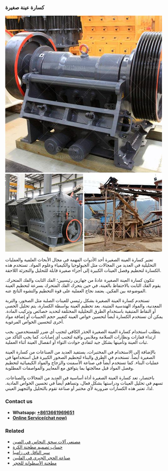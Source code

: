 <h3>كسارة عينة صغيرة</h3><img src='1701853188.jpg' alt=''><p>تعتبر كسارة العينة الصغيرة أحد الأدوات المهمة في مجال الأبحاث العلمية والعمليات التحليلية في العديد من المجالات مثل الجيولوجيا والكيمياء وعلوم المواد. تستخدم هذه الكسارة لتحطيم وفصل العينات الكبيرة إلى أجزاء صغيرة قابلة للتحليل والتجزئة اللاحقة.</p><p>تتكون كسارة العينة الصغيرة عادةً من جهازين رئيسيين؛ الفك الثابت والفك المتحرك. يقوم الفك الثابت بالاحتفاظ بالعينة، في حين يتحرك الفك المتحرك بسرعة لتحطيم العينة الموضوعة بين الفكين. يعتمد نجاح العملية على قوة التحطيم والتشوه الناتج عنه.</p><p>تستخدم كسارة العينة الصغيرة بشكل رئيسي للعينات الصلبة مثل الصخور، والتربة المعدنية، والمواد الهندسية المتينة. بعد تحطيم العينة بواسطة الكسارة، يتم تحليل الحصى أو النقاط المتبقية باستخدام الطرق التحليلية المختلفة لتحديد خصائص وتركيب المادة. يمكن أن تستخدم الكسارة أيضاً لتحسين خواص العينة كتغيير حجم الحبيبات أو إضافة مواد أخرى لتحسين الخواص المرغوبة.</p><p>يتطلب استخدام كسارة العينة الصغيرة الحذر الكافي لتجنب أي ضرر للمستخدمين. يجب ارتداء قفازات ونظارات السلامة وملابس واقية لتجنب أي إصابات. كما يجب التأكد من ثبات العينة وتأمينها بشكل جيد لتفادي حوادث التواء أو انفصال العينة أثناء العملية.</p><p>بالإضافة إلى الاستخدام في المختبرات، يستفيد العديد من الصناعات من كسارة العينة الصغيرة أيضاً. تستخدم في الطرق والبناء لتحطيم الصخور الكبيرة قبل استخدامها في عمليات البناء. كما تستخدم أيضاً في صناعة الأسمنت والزجاج والمواد الكيميائية لتحطيم وفصل المواد قبل معالجتها بما يتوافق مع المعايير والمواصفات المطلوبة.</p><p>باختصار، تعد كسارة العينة الصغيرة أداة أساسية في العديد من المجالات والصناعات. تسهم في تحليل العينات ودراستها بشكل فعال، وتساهم أيضاً في تحسين الخواص المادية. لذا، تعتبر هذه الكسارات ضرورية لأي مختبر أو صناعة تقوم بالتحليل والتجهيز العيني.</p><h3>Contact us</h3><ul><li><strong>Whatsapp:&nbsp;<a href="https://wa.me/8613661969651">+8613661969651</a></strong></li><li><a href="https://swt.shibang-china.com/?git&amp;zhl&amp;كسارة عينة صغيرة"><strong>Online Service(chat now)</strong></a></li></ul><h3>Related</h3><ul><li><a href='مصنعي آلات سحق النحاس في الصين.md'>مصنعي آلات سحق النحاس في الصين</a></li><li><a href='حساب تصميم مطحنة الكرة.md'>حساب تصميم مطحنة الكرة</a></li><li><a href='سير الناقل في زامبيا.md'>سير الناقل في زامبيا</a></li><li><a href='صناعة الحجر الجيري في الفلبين.md'>صناعة الحجر الجيري في الفلبين</a></li><li><a href='مطحنة الأسطوانة للحجر.md'>مطحنة الأسطوانة للحجر</a></li></ul>